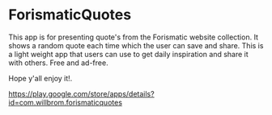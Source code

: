 # ForismaticQuotes

This app is for presenting quote's from the Forismatic website collection. It shows a random quote each time which the user can save and share.
This is a light weight app that users can use to get daily inspiration and share it with others. Free and ad-free.

Hope y'all enjoy it!.

https://play.google.com/store/apps/details?id=com.willbrom.forismaticquotes
